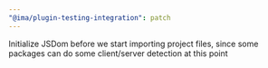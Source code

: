 ```yaml
---
"@ima/plugin-testing-integration": patch
---
```


Initialize JSDom before we start importing project files, since some packages can do some client/server detection at this point

